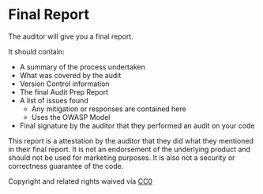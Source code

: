 # Final Report

The auditor will give you a final report.

It should contain:

* A summary of the process undertaken
* What was covered by the audit
* Version Control information
* The final Audit Prep Report
* A list of issues found
  * Any mitigation or responses are contained here
  * Uses the OWASP Model
* Final signature by the auditor that they performed an audit on your code

This report is a attestation by the auditor that they did what they mentioned in their final report. It is not an endorsement of the underlying product and should not be used for marketing purposes. It is also not a security or correctness guarantee of the code.

Copyright and related rights waived via [CC0](https://creativecommons.org/publicdomain/zero/1.0/)

